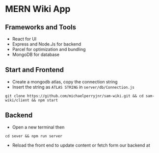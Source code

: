 # MERN Wiki App

## Frameworks and Tools
- React for UI
- Express and Node.Js for backend
- Parcel for optimization and bundling
- MongoDB for database
<!-- - Might add firebase auth -->


## Start and Frontend
- Create a mongodb atlas, copy the connection string
- Insert the string as ``ATLAS STRING`` in `server/db/Connection.js`
```   
git clone https://github.com/michaelperryjnr/sam-wiki.git && cd sam-wiki/client && npm start
```

## Backend
- Open a new terminal then 
```
cd sever && npm run server
```

- Reload the front end to update content or fetch form our backend at
<!-- ```
https://sam-wiki.vercel.app
``` -->